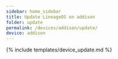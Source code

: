 ```yaml
---
sidebar: home_sidebar
title: Update LineageOS on addison
folder: update
permalink: /devices/addison/update/
device: addison
---
```

{% include templates/device_update.md %}

